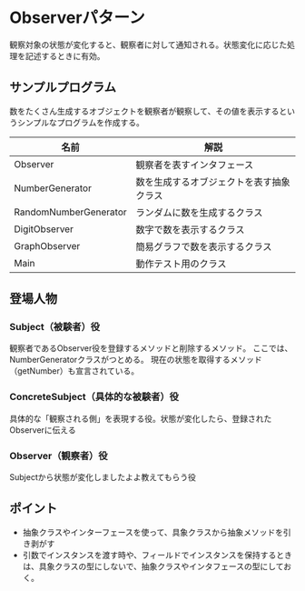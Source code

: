 # Observerパターン
観察対象の状態が変化すると、観察者に対して通知される。状態変化に応じた処理を記述するときに有効。

## サンプルプログラム
数をたくさん生成するオブジェクトを観察者が観察して、その値を表示するというシンプルなプログラムを作成する。

|名前|解説|
|---|---|
|Observer|観察者を表すインタフェース|
|NumberGenerator|数を生成するオブジェクトを表す抽象クラス|
|RandomNumberGenerator|ランダムに数を生成するクラス|
|DigitObserver|数字で数を表示するクラス|
|GraphObserver|簡易グラフで数を表示するクラス|
|Main|動作テスト用のクラス|

## 登場人物
### Subject（被験者）役
観察者であるObserver役を登録するメソッドと削除するメソッド。
ここでは、NumberGeneratorクラスがつとめる。
現在の状態を取得するメソッド（getNumber）も宣言されている。

### ConcreteSubject（具体的な被験者）役
具体的な「観察される側」を表現する役。状態が変化したら、登録されたObserverに伝える

### Observer（観察者）役
Subjectから状態が変化しましたよよ教えてもらう役


## ポイント
- 抽象クラスやインターフェースを使って、具象クラスから抽象メソッドを引き剥がす
- 引数でインスタンスを渡す時や、フィールドでインスタンスを保持するときは、具象クラスの型にしないで、抽象クラスやインタフェースの型にしておく。
